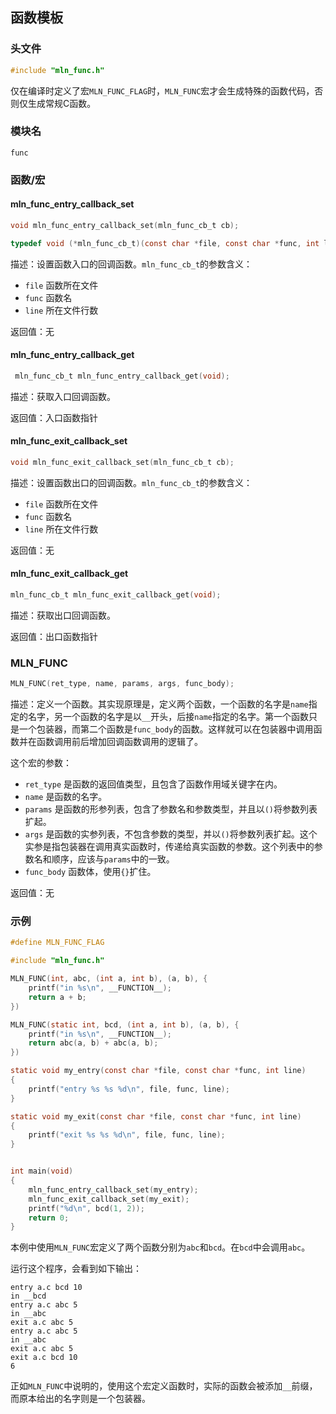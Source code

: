## 函数模板



### 头文件

```c
#include "mln_func.h"
```

仅在编译时定义了宏`MLN_FUNC_FLAG`时，`MLN_FUNC`宏才会生成特殊的函数代码，否则仅生成常规C函数。



### 模块名

`func`



### 函数/宏



#### mln_func_entry_callback_set

```c
void mln_func_entry_callback_set(mln_func_cb_t cb);

typedef void (*mln_func_cb_t)(const char *file, const char *func, int line);
```

描述：设置函数入口的回调函数。`mln_func_cb_t`的参数含义：

- `file` 函数所在文件
- `func` 函数名
- `line` 所在文件行数

返回值：无



#### mln_func_entry_callback_get

```c
 mln_func_cb_t mln_func_entry_callback_get(void);
```

描述：获取入口回调函数。

返回值：入口函数指针



#### mln_func_exit_callback_set

```c
void mln_func_exit_callback_set(mln_func_cb_t cb);
```

描述：设置函数出口的回调函数。`mln_func_cb_t`的参数含义：

- `file` 函数所在文件
- `func` 函数名
- `line` 所在文件行数

返回值：无



#### mln_func_exit_callback_get

```c
mln_func_cb_t mln_func_exit_callback_get(void);
```

描述：获取出口回调函数。

返回值：出口函数指针



### MLN_FUNC

```c
MLN_FUNC(ret_type, name, params, args, func_body);
```

描述：定义一个函数。其实现原理是，定义两个函数，一个函数的名字是`name`指定的名字，另一个函数的名字是以`__`开头，后接`name`指定的名字。第一个函数只是一个包装器，而第二个函数是`func_body`的函数。这样就可以在包装器中调用函数并在函数调用前后增加回调函数调用的逻辑了。

这个宏的参数：

- `ret_type` 是函数的返回值类型，且包含了函数作用域关键字在内。
- `name` 是函数的名字。
- `params` 是函数的形参列表，包含了参数名和参数类型，并且以`()`将参数列表扩起。
- `args` 是函数的实参列表，不包含参数的类型，并以`()`将参数列表扩起。这个实参是指包装器在调用真实函数时，传递给真实函数的参数。这个列表中的参数名和顺序，应该与`params`中的一致。
- `func_body` 函数体，使用`{}`扩住。

返回值：无



### 示例

```c
#define MLN_FUNC_FLAG

#include "mln_func.h"

MLN_FUNC(int, abc, (int a, int b), (a, b), {
    printf("in %s\n", __FUNCTION__);
    return a + b;
})

MLN_FUNC(static int, bcd, (int a, int b), (a, b), {
    printf("in %s\n", __FUNCTION__);
    return abc(a, b) + abc(a, b);
})

static void my_entry(const char *file, const char *func, int line)
{
    printf("entry %s %s %d\n", file, func, line);
}

static void my_exit(const char *file, const char *func, int line)
{
    printf("exit %s %s %d\n", file, func, line);
}


int main(void)
{
    mln_func_entry_callback_set(my_entry);
    mln_func_exit_callback_set(my_exit);
    printf("%d\n", bcd(1, 2));
    return 0;
}
```

本例中使用`MLN_FUNC`宏定义了两个函数分别为`abc`和`bcd`。在`bcd`中会调用`abc`。

运行这个程序，会看到如下输出：

```
entry a.c bcd 10
in __bcd
entry a.c abc 5
in __abc
exit a.c abc 5
entry a.c abc 5
in __abc
exit a.c abc 5
exit a.c bcd 10
6
```

正如`MLN_FUNC`中说明的，使用这个宏定义函数时，实际的函数会被添加`__`前缀，而原本给出的名字则是一个包装器。
